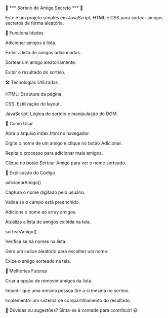 🎁 *** Sorteio de Amigo Secreto *** 🎁

Este é um projeto simples em JavaScript, HTML e CSS para sortear amigos secretos de forma aleatória.

📌 Funcionalidades

Adicionar amigos à lista.

Exibir a lista de amigos adicionados.

Sortear um amigo aleatoriamente.

Exibir o resultado do sorteio.

🛠 Tecnologias Utilizadas

HTML: Estrutura da página.

CSS: Estilização do layout.

JavaScript: Lógica do sorteio e manipulação do DOM.

🚀 Como Usar

Abra o arquivo index.html no navegador.

Digite o nome de um amigo e clique no botão Adicionar.

Repita o processo para adicionar mais amigos.

Clique no botão Sortear Amigo para ver o nome sorteado.

📄 Explicação do Código

adicionarAmigo()

Captura o nome digitado pelo usuário.

Valida se o campo está preenchido.

Adiciona o nome ao array amigos.

Atualiza a lista de amigos exibida na tela.

sortearAmigo()

Verifica se há nomes na lista.

Gera um índice aleatório para escolher um nome.

Exibe o amigo sorteado na tela.

📌 Melhorias Futuras

Criar a opção de remover amigos da lista.

Impedir que uma mesma pessoa tire a si mesma no sorteio.

Implementar um sistema de compartilhamento do resultado.

📢 Dúvidas ou sugestões? Sinta-se à vontade para contribuir! 😃

